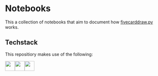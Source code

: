 # Notebooks

This a collection of notebooks that aim to document how [fivecarddraw.py](../fivecarddraw.py) works.

## Techstack

This repositiory makes use of the following:
<div style="display: flex">
  <a href="https://jupyter.org/" target="_blank"><img src="https://raw.githubusercontent.com/bgraham89/bgraham89/a6857c358a092cc3e8b11a8bb542e9563e69244b/techstack/jupyter.svg" width="32"></a>
  <a href="https://daringfireball.net/projects/markdown/" target="_blank"><img src="https://raw.githubusercontent.com/bgraham89/bgraham89/a6857c358a092cc3e8b11a8bb542e9563e69244b/techstack/markdown.svg" width="32"></a>
  <a href="https://www.python.org/" target="_blank"><img src="https://raw.githubusercontent.com/bgraham89/bgraham89/a6857c358a092cc3e8b11a8bb542e9563e69244b/techstack/python.svg" width="32"></a>
</div>
